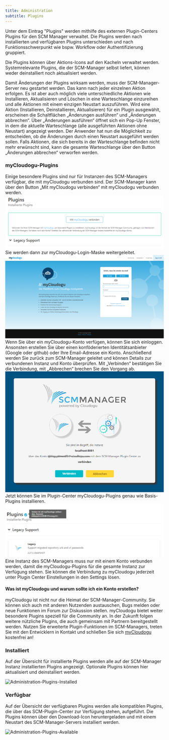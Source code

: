 ```yaml
---
title: Administration
subtitle: Plugins
---
```

Unter dem Eintrag "Plugins" werden mithilfe des externen Plugin-Centers Plugins für den SCM Manager verwaltet. Die Plugins werden nach installierten und verfügbaren Plugins unterschieden und nach Funktionsschwerpunkt wie bspw. Workflow oder Authentifizierung gruppiert.

Die Plugins können über Aktions-Icons auf den Kacheln verwaltet werden. Systemrelevante Plugins, die der SCM-Manager selbst liefert, können weder deinstalliert noch aktualisiert werden.

Damit Änderungen der Plugins wirksam werden, muss der SCM-Manager-Server neu gestartet werden. Das kann nach jeder einzelnen Aktion erfolgen. Es ist aber auch möglich viele unterschiedliche Aktionen wie Installieren, Aktualisieren und Löschen in eine Warteschlange einzureihen und alle Aktionen mit einem einzigen Neustart auszuführen. Wird eine Aktion (Installieren, Deinstallieren, Aktualisieren) für ein Plugin ausgewählt, erscheinen die Schaltflächen „Änderungen ausführen“ und „Änderungen abbrechen“. Über „Änderungen ausführen“ öffnet sich ein Pop-Up Fenster, in dem die aktuelle Warteschlange (alle ausgeführten Aktionen ohne Neustart) angezeigt werden. Der Anwender hat nun die Möglichkeit zu entscheiden, ob die Änderungen durch einen Neustart ausgeführt werden sollen. Falls Aktionen, die sich bereits in der Warteschlange befinden nicht mehr erwünscht sind, kann die gesamte Warteschlange über den Button „Änderungen abbrechen“ verworfen werden.

### myCloudogu-Plugins
Einige besondere Plugins sind nur für Instanzen des SCM-Managers verfügbar, die mit myCloudogu verbunden sind. Der SCM-Manager kann über den Button „Mit myCloudogu verbinden“ mit myCloudogu verbunden werden.
![Plugin-Center nicht verbunden, Button zur Verbindung mit myCloudogu](assets/administration-plugin-center-not-connected.png)
Sie werden dann zur myCloudogu-Login-Maske weitergeleitet. 
![myCloudogu-Login-Maske](assets/myCloudogu-login.png)
Wenn Sie über ein myCloudogu-Konto verfügen, können Sie sich einloggen. Ansonsten erstellen Sie über einen konföderierten Identitätsanbieter (Google oder github) oder Ihre Email-Adresse ein Konto.
Anschließend werden Sie zurück zum SCM-Manager geleitet und können Details zur verbundenen Instanz und Konto überprüfen. Mit „Verbinden“ bestätigen Sie die Verbindung, mit „Abbrechen“ brechen Sie den Vorgang ab.
![Bestätigung der Verbindung mit myCloudogu](assets/administration-myC-confirmation.png)
Jetzt können Sie im Plugin-Center myCloudogu-Plugins genau wie Basis-Plugins installieren.
![SCM-Manager mit myCloudogu verbunden](assets/administration-plugin-center-connected.png)
Eine Instanz des SCM-Managers muss nur mit einem Konto verbunden werden, damit die myCloudogu-Plugins für die gesamte Instanz zur Verfügung stehen.
Sie können die Verbindung zu myCloudogu jederzeit unter Plugin Center Einstellungen in den Settings lösen.

#### Was ist myCloudogu und warum sollte ich ein Konto erstellen?
myCloudogu ist nicht nur die Heimat der SCM-Manager-Community. Sie können sich auch mit anderen Nutzenden austauschen, Bugs melden oder neue Funktionen im Forum zur Diskussion stellen.
myCloudogu bietet weiter besondere Plugins speziell für die Community an. In der Zukunft folgen weitere nützliche Plugins, die auch gemeinsam mit Partnern bereitgestellt werden.
Nutzen Sie erweiterte Plugin-Funktionen im SCM-Managers, treten Sie mit den Entwicklern in Kontakt und schließen Sie sich [myCloudogu](https://my.cloudogu.com) kostenfrei an!

### Installiert
Auf der Übersicht für installierte Plugins werden alle auf der SCM-Manager Instanz installierten Plugins angezeigt. Optionale Plugins können hier aktualisiert und deinstalliert werden. 

![Administration-Plugins-Installed](assets/administration-plugins-installed.png)

### Verfügbar
Auf der Übersicht der verfügbaren Plugins werden alle kompatiblen Plugins, die über das SCM-Plugin-Center zur Verfügung stehen, aufgeführt. Die Plugins können über den Download-Icon heruntergeladen und mit einem Neustart des SCM-Manager-Servers installiert werden. 

![Administration-Plugins-Available](assets/administration-plugins-available.png)
